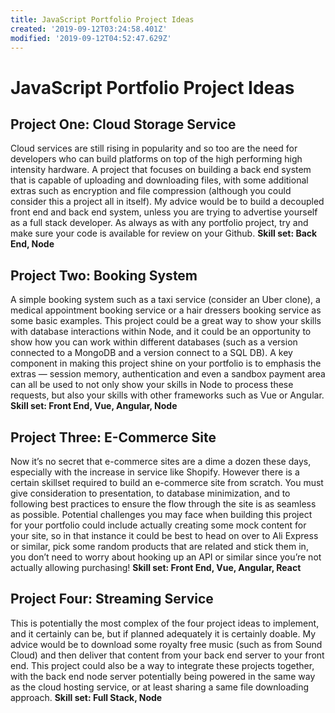```yaml
---
title: JavaScript Portfolio Project Ideas
created: '2019-09-12T03:24:58.401Z'
modified: '2019-09-12T04:52:47.629Z'
---
```


# JavaScript Portfolio Project Ideas

## Project One: Cloud Storage Service

Cloud services are still rising in popularity and so too are the need for developers who can build platforms on top of the high performing high intensity hardware. A project that focuses on building a back end system that is capable of uploading and downloading files, with some additional extras such as encryption and file compression (although you could consider this a project all in itself).
My advice would be to build a decoupled front end and back end system, unless you are trying to advertise yourself as a full stack developer. As always as with any portfolio project, try and make sure your code is available for review on your Github.
**Skill set: Back End, Node**

## Project Two: Booking System

A simple booking system such as a taxi service (consider an Uber clone), a medical appointment booking service or a hair dressers booking service as some basic examples. This project could be a great way to show your skills with database interactions within Node, and it could be an opportunity to show how you can work within different databases (such as a version connected to a MongoDB and a version connect to a SQL DB).
A key component in making this project shine on your portfolio is to emphasis the extras — session memory, authentication and even a sandbox payment area can all be used to not only show your skills in Node to process these requests, but also your skills with other frameworks such as Vue or Angular.
**Skill set: Front End, Vue, Angular, Node**

## Project Three: E-Commerce Site

Now it’s no secret that e-commerce sites are a dime a dozen these days, especially with the increase in service like Shopify. However there is a certain skillset required to build an e-commerce site from scratch. You must give consideration to presentation, to database minimization, and to following best practices to ensure the flow through the site is as seamless as possible.
Potential challenges you may face when building this project for your portfolio could include actually creating some mock content for your site, so in that instance it could be best to head on over to Ali Express or similar, pick some random products that are related and stick them in, you don’t need to worry about hooking up an API or similar since you’re not actually allowing purchasing!
**Skill set: Front End, Vue, Angular, React**

## Project Four: Streaming Service

This is potentially the most complex of the four project ideas to implement, and it certainly can be, but if planned adequately it is certainly doable. My advice would be to download some royalty free music (such as from Sound Cloud) and then deliver that content from your back end server to your front end.
This project could also be a way to integrate these projects together, with the back end node server potentially being powered in the same way as the cloud hosting service, or at least sharing a same file downloading approach.
**Skill set: Full Stack, Node**

